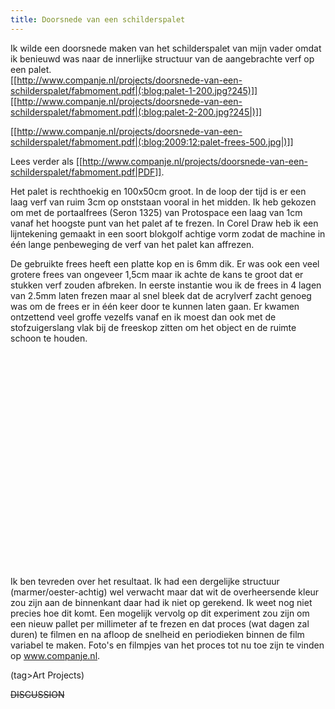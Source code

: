 ```yaml
---
title: Doorsnede van een schilderspalet
---
```

Ik wilde een doorsnede maken van het schilderspalet van mijn vader omdat ik benieuwd was naar de innerlijke structuur van de aangebrachte verf op een palet.
\
 [[http://www.companje.nl/projects/doorsnede-van-een-schilderspalet/fabmoment.pdf|(:blog:palet-1-200.jpg?245)]] [[http://www.companje.nl/projects/doorsnede-van-een-schilderspalet/fabmoment.pdf|(:blog:palet-2-200.jpg?245|)]]

 [[http://www.companje.nl/projects/doorsnede-van-een-schilderspalet/fabmoment.pdf|(:blog:2009:12:palet-frees-500.jpg|)]]

Lees verder als [[http://www.companje.nl/projects/doorsnede-van-een-schilderspalet/fabmoment.pdf|PDF]].  

Het palet is rechthoekig en 100x50cm groot. In de loop der tijd is er een laag verf van ruim 3cm op onststaan vooral in het midden. Ik heb gekozen om met de portaalfrees (Seron 1325) van Protospace een laag van 1cm vanaf het hoogste punt van het palet af te frezen. In Corel Draw heb ik een lijntekening gemaakt in een soort blokgolf achtige vorm zodat de machine in één lange penbeweging de verf van het palet kan affrezen.

De gebruikte frees heeft een platte kop en is 6mm dik. Er was ook een veel grotere frees van ongeveer 1,5cm maar ik achte de kans te groot dat er stukken verf zouden afbreken. In eerste instantie wou ik de frees in 4 lagen van 2.5mm laten frezen maar al snel bleek dat de acrylverf zacht genoeg was om de frees er in één keer door te kunnen laten gaan. Er kwamen ontzettend veel groffe vezelfs vanaf en ik moest dan ook met de stofzuigerslang vlak bij de freeskop zitten om het object en de ruimte schoon te houden.

<html><object width="425" height="344"><param name="movie" value="http://www.youtube.com/v/oPEJDoHsDZM&hl=nl_NL&fs=1&"></param><param name="allowFullScreen" value="true"></param><param name="allowscriptaccess" value="always"></param><embed src="http://www.youtube.com/v/oPEJDoHsDZM&hl=nl_NL&fs=1&" type="application/x-shockwave-flash" allowscriptaccess="always" allowfullscreen="true" width="425" height="344"></embed></object></html>

Ik ben tevreden over het resultaat. Ik had een dergelijke structuur (marmer/oester-achtig) wel verwacht maar dat wit de overheersende kleur zou zijn aan de binnenkant daar had ik niet op gerekend. Ik weet nog niet precies hoe dit komt. Een mogelijk vervolg op dit experiment zou zijn om een nieuw pallet per millimeter af te frezen en dat proces (wat dagen zal duren) te filmen en na afloop de snelheid en periodieken binnen de film variabel te maken. Foto's en filmpjes van het proces tot nu toe zijn te vinden op www.companje.nl.

(tag>Art Projects)


~~DISCUSSION~~
